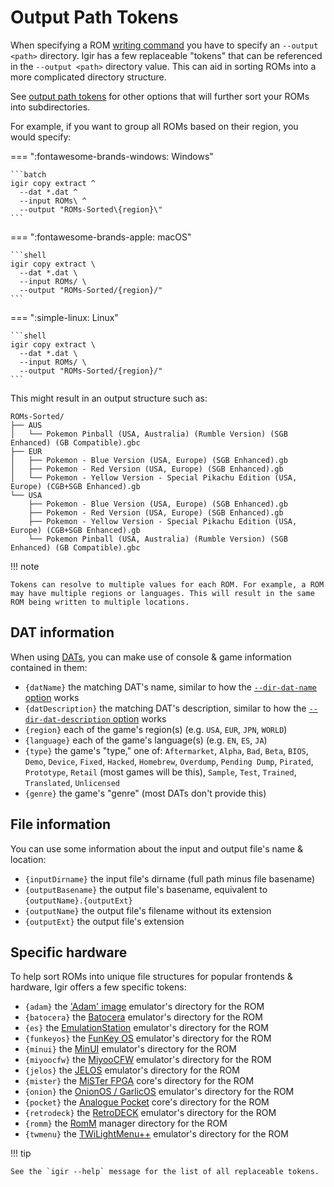 # Output Path Tokens

When specifying a ROM [writing command](../commands.md) you have to specify an `--output <path>` directory. Igir has a few replaceable "tokens" that can be referenced in the `--output <path>` directory value. This can aid in sorting ROMs into a more complicated directory structure.

See [output path tokens](./path-options.md) for other options that will further sort your ROMs into subdirectories.

For example, if you want to group all ROMs based on their region, you would specify:

=== ":fontawesome-brands-windows: Windows"

    ```batch
    igir copy extract ^
      --dat *.dat ^
      --input ROMs\ ^
      --output "ROMs-Sorted\{region}\"
    ```

=== ":fontawesome-brands-apple: macOS"

    ```shell
    igir copy extract \
      --dat *.dat \
      --input ROMs/ \
      --output "ROMs-Sorted/{region}/"
    ```

=== ":simple-linux: Linux"

    ```shell
    igir copy extract \
      --dat *.dat \
      --input ROMs/ \
      --output "ROMs-Sorted/{region}/"
    ```

This might result in an output structure such as:

```text
ROMs-Sorted/
├── AUS
│   └── Pokemon Pinball (USA, Australia) (Rumble Version) (SGB Enhanced) (GB Compatible).gbc
├── EUR
│   ├── Pokemon - Blue Version (USA, Europe) (SGB Enhanced).gb
│   ├── Pokemon - Red Version (USA, Europe) (SGB Enhanced).gb
│   └── Pokemon - Yellow Version - Special Pikachu Edition (USA, Europe) (CGB+SGB Enhanced).gb
└── USA
    ├── Pokemon - Blue Version (USA, Europe) (SGB Enhanced).gb
    ├── Pokemon - Red Version (USA, Europe) (SGB Enhanced).gb
    ├── Pokemon - Yellow Version - Special Pikachu Edition (USA, Europe) (CGB+SGB Enhanced).gb
    └── Pokemon Pinball (USA, Australia) (Rumble Version) (SGB Enhanced) (GB Compatible).gbc
```

!!! note

    Tokens can resolve to multiple values for each ROM. For example, a ROM may have multiple regions or languages. This will result in the same ROM being written to multiple locations.

## DAT information

When using [DATs](../dats/introduction.md), you can make use of console & game information contained in them:

- `{datName}` the matching DAT's name, similar to how the [`--dir-dat-name` option](./path-options.md) works
- `{datDescription}` the matching DAT's description, similar to how the [`--dir-dat-description` option](./path-options.md) works
- `{region}` each of the game's region(s) (e.g. `USA`, `EUR`, `JPN`, `WORLD`)
- `{language}` each of the game's language(s) (e.g. `EN`, `ES`, `JA`)
- `{type}` the game's "type," one of: `Aftermarket`, `Alpha`, `Bad`, `Beta`, `BIOS`, `Demo`, `Device`, `Fixed`, `Hacked`, `Homebrew`, `Overdump`, `Pending Dump`, `Pirated`, `Prototype`, `Retail` (most games will be this), `Sample`, `Test`, `Trained`, `Translated`, `Unlicensed`
- `{genre}` the game's "genre" (most DATs don't provide this)

## File information

You can use some information about the input and output file's name & location:

- `{inputDirname}` the input file's dirname (full path minus file basename)
- `{outputBasename}` the output file's basename, equivalent to `{outputName}.{outputExt}`
- `{outputName}` the output file's filename without its extension
- `{outputExt}` the output file's extension

## Specific hardware

To help sort ROMs into unique file structures for popular frontends & hardware, Igir offers a few specific tokens:

- `{adam}` the ['Adam' image](../usage/handheld/adam.md) emulator's directory for the ROM
- `{batocera}` the [Batocera](../usage/desktop/batocera.md) emulator's directory for the ROM
- `{es}` the [EmulationStation](../usage/desktop/emulationstation.md) emulator's directory for the ROM
- `{funkeyos}` the [FunKey OS](../usage/handheld/funkeyos.md) emulator's directory for the ROM
- `{minui}` the [MinUI](../usage/handheld/minui.md) emulator's directory for the ROM
- `{miyoocfw}` the [MiyooCFW](../usage/handheld/miyoocfw.md) emulator's directory for the ROM
- `{jelos}` the [JELOS](../usage/handheld/jelos.md) emulator's directory for the ROM
- `{mister}` the [MiSTer FPGA](../usage/hardware/mister.md) core's directory for the ROM
- `{onion}` the [OnionOS / GarlicOS](../usage/handheld/onionos.md) emulator's directory for the ROM
- `{pocket}` the [Analogue Pocket](../usage/hardware/analogue-pocket.md) core's directory for the ROM
- `{retrodeck}` the [RetroDECK](../usage/desktop/retrodeck.md) emulator's directory for the ROM
- `{romm}` the [RomM](../usage/desktop/romm.md) manager directory for the ROM
- `{twmenu}` the [TWiLightMenu++](../usage/handheld/twmenu.md) emulator's directory for the ROM

!!! tip

    See the `igir --help` message for the list of all replaceable tokens.
